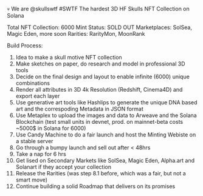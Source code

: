 💀 We are @skullswtf #SWTF
The hardest 3D HF Skulls NFT Collection on Solana

Total NFT Collection: 6000
Mint Status: SOLD OUT
Marketplaces: SolSea, Magic Eden, more soon
Rarities: RarityMon, MoonRank

Build Process:
1. Idea to make a skull motive NFT collection
2. Make sketches on paper, do research and model in professional 3D tools
3. Decide on the final design and layout to enable infinite (6000) unique combinations
4. Render all attributes in 3D 4k Resolution (Redshift, Cinema4D) and export each layer
5. Use generative art tools like Hashlips to generate the unique DNA based art and the correspoding Metadata in JSON format
6. Use Metaplex to upload the images and data to Arweave and the Solana Blockchain (test small units in devnet, prod. on mainnet-beta costs ~5000$ in Solana for 6000)
7. Use Candy Machine to do a fair launch and host the Minting Webiste on a stable server
8. Go through a bumpy launch and sell out after < 48hrs 
9. Take a nap for 6 hrs
10. Get lised on Secondary Markets like SolSea, Magic Eden, Alpha.art and Solanart if they accept your collection
11. Release the Rarities (was step 8.1 before, which was a fair, but not a smart move)
12. Continue building a solid Roadmap that delivers on its promises

<!---
skullswtf/skullswtf is a ✨ special ✨ repository because its `README.md` (this file) appears on your GitHub profile.
You can click the Preview link to take a look at your changes.
--->
